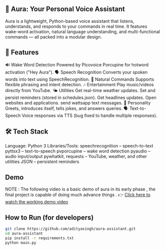 ## 🌟 Aura: Your Personal Voice Assistant

Aura is a lightweight, Python-based voice assistant that listens, understands, and responds to your commands in real time.
It features wake-word activation, natural language understanding, and multi-functional commands — all packed into a modular design.

## 🚀 Features
🔊 Wake Word Detection
Powered by Picovoice Porcupine for hotword activation ("Hey Aura").
🗣 Speech Recognition
Converts your spoken words into text using SpeechRecognition.
💬 Natural Commands
Supports flexible phrasing and intent detection.
🎶 Entertainment
Play music/videos directly from YouTube.
🌤 Utilities
Get real-time weather updates.
Set and persist reminders (stored in schedules.json).
Get headlines updates.
Open websites and applications.
send wattsapp text messages.
🤖 Personality
Greets, introduces itself, tells jokes, and answers queries.
🗣 Text-to-Speech
Voice responses via TTS (bug fixed to handle multiple responses).

## 🛠️ Tech Stack
Language: Python 3
Libraries/Tools:
speechrecognition – speech-to-text
pyttsx3 – text-to-speech
pvporcupine – wake word detection
pyaudio – audio input/output
pywhatkit, requests – YouTube, weather, and other utilities
JSON – persistent reminders


## Demo
NOTE : The following video is a basic demo of aura in its early phase , the final project is capable of doing much advance things . 
👉 [Click here to watch the working demo video](https://www.linkedin.com/posts/aditya-singh199_ai-python-voiceassistant-activity-7349105649516961794-kNWs?utm_source=share&utm_medium=member_desktop&rcm=ACoAAFGQw3oBt6f6ByKiJsT5e3jBe0wj8O_sRy0)  

## How to Run (for developers)
```bash
git clone https://github.com/adityasingh/aura-assistant.git
cd aura-assistant
pip install -r requirements.txt
python main.py
